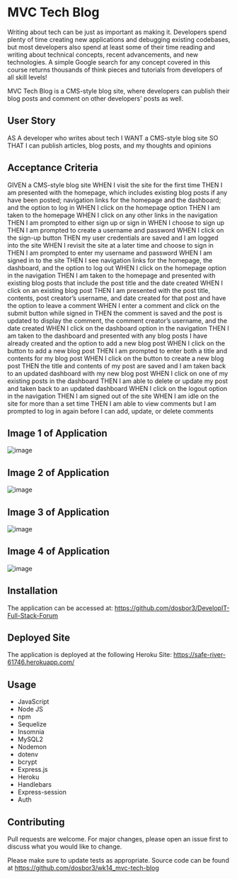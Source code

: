 # MVC Tech Blog

Writing about tech can be just as important as making it. Developers spend plenty of time creating new applications and debugging existing codebases, but most developers also spend at least some of their time reading and writing about technical concepts, recent advancements, and new technologies. A simple Google search for any concept covered in this course returns thousands of think pieces and tutorials from developers of all skill levels!

MVC Tech Blog is a CMS-style blog site, where developers can publish their blog posts and comment on other developers' posts as well.  



## User Story

AS A developer who writes about tech
I WANT a CMS-style blog site
SO THAT I can publish articles, blog posts, and my thoughts and opinions



## Acceptance Criteria

GIVEN a CMS-style blog site
WHEN I visit the site for the first time
THEN I am presented with the homepage, which includes existing blog posts if any have been posted; navigation links for the homepage and the dashboard; and the option to log in
WHEN I click on the homepage option
THEN I am taken to the homepage
WHEN I click on any other links in the navigation
THEN I am prompted to either sign up or sign in
WHEN I choose to sign up
THEN I am prompted to create a username and password
WHEN I click on the sign-up button
THEN my user credentials are saved and I am logged into the site
WHEN I revisit the site at a later time and choose to sign in
THEN I am prompted to enter my username and password
WHEN I am signed in to the site
THEN I see navigation links for the homepage, the dashboard, and the option to log out
WHEN I click on the homepage option in the navigation
THEN I am taken to the homepage and presented with existing blog posts that include the post title and the date created
WHEN I click on an existing blog post
THEN I am presented with the post title, contents, post creator’s username, and date created for that post and have the option to leave a comment
WHEN I enter a comment and click on the submit button while signed in
THEN the comment is saved and the post is updated to display the comment, the comment creator’s username, and the date created
WHEN I click on the dashboard option in the navigation
THEN I am taken to the dashboard and presented with any blog posts I have already created and the option to add a new blog post
WHEN I click on the button to add a new blog post
THEN I am prompted to enter both a title and contents for my blog post
WHEN I click on the button to create a new blog post
THEN the title and contents of my post are saved and I am taken back to an updated dashboard with my new blog post
WHEN I click on one of my existing posts in the dashboard
THEN I am able to delete or update my post and taken back to an updated dashboard
WHEN I click on the logout option in the navigation
THEN I am signed out of the site
WHEN I am idle on the site for more than a set time
THEN I am able to view comments but I am prompted to log in again before I can add, update, or delete comments



## Image 1 of Application 
![image](https://user-images.githubusercontent.com/40706088/156947359-04cc6aff-b3b9-46bd-8010-3704ac83f0ed.png)    


## Image 2 of Application 
![image](https://user-images.githubusercontent.com/40706088/156947383-22cb2814-09b1-4e3e-9b52-9f910794cb3b.png)

## Image 3 of Application 
![image](https://user-images.githubusercontent.com/40706088/156947417-92e7f4c9-0b4f-40c8-8248-f5810aaf4807.png)

## Image 4 of Application 
![image](https://user-images.githubusercontent.com/40706088/156947457-e2225785-b68f-4aca-908b-65256e968d83.png)


## Installation

The application can be accessed at:   https://github.com/dosbor3/DevelopIT-Full-Stack-Forum




## Deployed Site

The application is deployed at the following Heroku Site:  https://safe-river-61746.herokuapp.com/




## Usage

*  JavaScript
*  Node JS
*  npm
*  Sequelize
*  Insomnia
*  MySQL2
*  Nodemon
*  dotenv
*  bcrypt
*  Express.js
*  Heroku
*  Handlebars
*  Express-session
*  Auth




## Contributing
Pull requests are welcome. For major changes, please open an issue first to discuss what you would like to change.

Please make sure to update tests as appropriate.  Source code can be found at https://github.com/dosbor3/wk14_mvc-tech-blog

